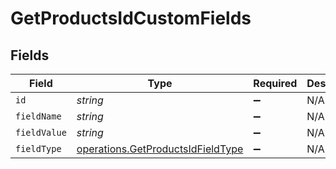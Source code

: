 # GetProductsIdCustomFields


## Fields

| Field                                                                                  | Type                                                                                   | Required                                                                               | Description                                                                            |
| -------------------------------------------------------------------------------------- | -------------------------------------------------------------------------------------- | -------------------------------------------------------------------------------------- | -------------------------------------------------------------------------------------- |
| `id`                                                                                   | *string*                                                                               | :heavy_minus_sign:                                                                     | N/A                                                                                    |
| `fieldName`                                                                            | *string*                                                                               | :heavy_minus_sign:                                                                     | N/A                                                                                    |
| `fieldValue`                                                                           | *string*                                                                               | :heavy_minus_sign:                                                                     | N/A                                                                                    |
| `fieldType`                                                                            | [operations.GetProductsIdFieldType](../../models/operations/getproductsidfieldtype.md) | :heavy_minus_sign:                                                                     | N/A                                                                                    |